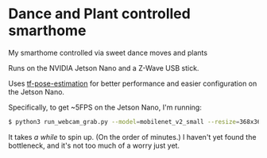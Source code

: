# Dance and Plant controlled smarthome

My smarthome controlled via sweet dance moves and plants

Runs on the NVIDIA Jetson Nano and a Z-Wave USB stick.

Uses [tf-pose-estimation](https://github.com/ildoonet/tf-pose-estimation) for better performance and easier configuration on the Jetson Nano.


Specifically, to get ~5FPS on the Jetson Nano, I'm running:

```bash
$ python3 run_webcam_grab.py --model=mobilenet_v2_small --resize=368x368 --camera=0 --tensorrt=True
```

It takes _a while_ to spin up. (On the order of minutes.) I haven't yet found the bottleneck, and it's not too much of a worry just yet.


